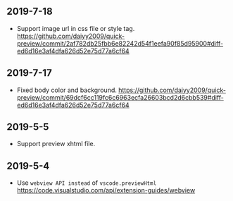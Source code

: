 ## 2019-7-18
- Support image url in css file or style tag. https://github.com/daiyy2009/quick-preview/commit/2af782db25fbb6e82242d54f1eefa90f85d95900#diff-ed6d16e3af4dfa626d52e75d77a6cf64
## 2019-7-17
- Fixed body color and background. https://github.com/daiyy2009/quick-preview/commit/69dcf6cc119fc6c6963ecfa26603bcd2d6cbb539#diff-ed6d16e3af4dfa626d52e75d77a6cf64
## 2019-5-5
- Support preview xhtml file.
## 2019-5-4
- Use `webview API instead` of `vscode.previewHtml` https://code.visualstudio.com/api/extension-guides/webview
